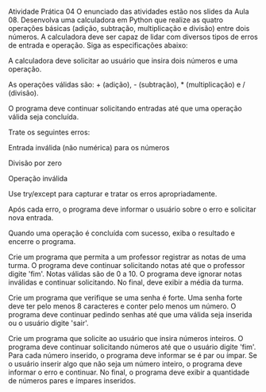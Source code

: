 Atividade Prática 04
O enunciado das atividades estão nos slides da Aula 08.
Desenvolva uma calculadora em Python que realize as quatro operações básicas (adição, subtração, multiplicação e divisão) entre dois números. A calculadora deve ser capaz de lidar com diversos tipos de erros de entrada e operação. Siga as especificações abaixo:



A calculadora deve solicitar ao usuário que insira dois números e uma operação.

As operações válidas são: + (adição), - (subtração), * (multiplicação) e / (divisão).

O programa deve continuar solicitando entradas até que uma operação válida seja concluída.

Trate os seguintes erros:

Entrada inválida (não numérica) para os números

Divisão por zero

Operação inválida



Use try/except para capturar e tratar os erros apropriadamente.

Após cada erro, o programa deve informar o usuário sobre o erro e solicitar nova entrada.

Quando uma operação é concluída com sucesso, exiba o resultado e encerre o programa.




Crie um programa que permita a um professor registrar as notas de uma turma. O programa deve continuar solicitando notas até que o professor digite 'fim'. Notas válidas são de 0 a 10. O programa deve ignorar notas inválidas e continuar solicitando. No final, deve exibir a média da turma.




Crie um programa que verifique se uma senha é forte. Uma senha forte deve ter pelo menos 8 caracteres e conter pelo menos um número. O programa deve continuar pedindo senhas até que uma válida seja inserida ou o usuário digite 'sair'.




Crie um programa que solicite ao usuário que insira números inteiros. O programa deve continuar solicitando números até que o usuário digite 'fim'. Para cada número inserido, o programa deve informar se é par ou ímpar. Se o usuário inserir algo que não seja um número inteiro, o programa deve
informar o erro e continuar. No final, o programa deve exibir a quantidade de números pares e ímpares inseridos.